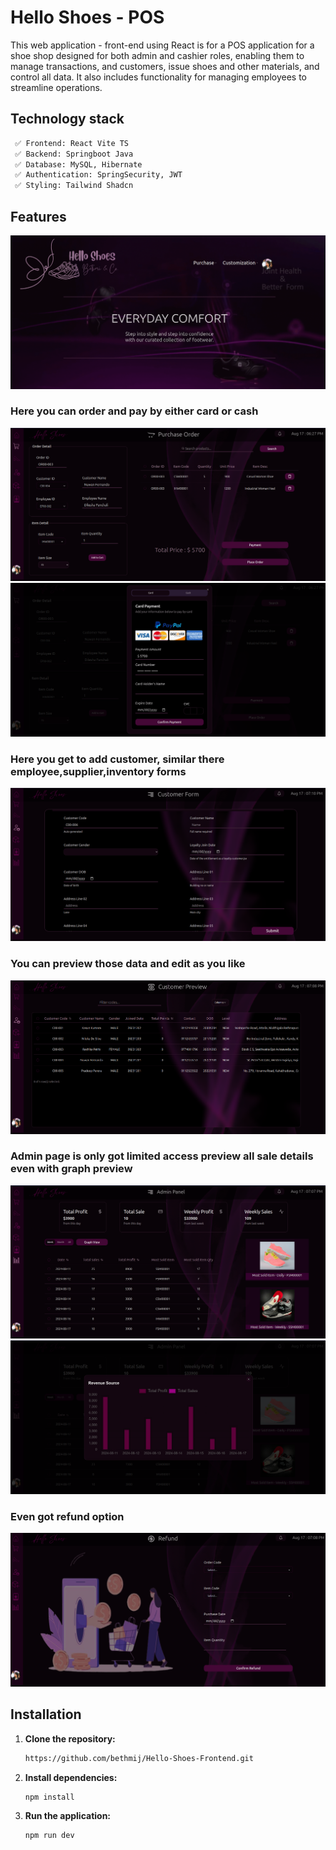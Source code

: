 # Hello Shoes - POS

This web application - front-end using React is for a POS application for a shoe shop designed for both admin and cashier roles, enabling them to manage transactions, and customers, issue shoes and other materials, and control all data. It also includes functionality for managing employees to streamline operations.


## Technology stack
   ```markdown
    ✅ Frontend: React Vite TS
    ✅ Backend: Springboot Java
    ✅ Database: MySQL, Hibernate
    ✅ Authentication: SpringSecurity, JWT
    ✅ Styling: Tailwind Shadcn
   ```

## Features

![home](./Screenshots/dashboard.png)

### Here you can order and pay by either card or cash
![home](./Screenshots/order.png)
![home](./Screenshots/payment.png)

### Here you get to add customer, similar there employee,supplier,inventory forms
![home](./Screenshots/form.png)

### You can preview those data and edit as you like
![home](./Screenshots/preview.png)

### Admin page is only got limited access preview all sale details even with graph preview
![home](./Screenshots/admin.png)
![home](./Screenshots/graph.png)

### Even got refund option
![home](./Screenshots/refund.png)

## Installation
1. **Clone the repository:**
   ```bash
   https://github.com/bethmij/Hello-Shoes-Frontend.git

2. **Install dependencies:**
   ```bash
   npm install


4. **Run the application:**
   ```bash
   npm run dev